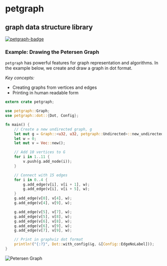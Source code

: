 # petgraph
## graph data structure library
[![petgraph-badge]][petgraph]

### Example: Drawing the Petersen Graph
`petgraph` has powerful features for graph representation and algorithms.
In the example below, we create and draw a graph in dot format.

*Key concepts:*
* Creating graphs from vertices and edges
* Printing in human readable form

```rust
extern crate petgraph;

use petgraph::Graph;
use petgraph::dot::{Dot, Config};

fn main() {
    // Create a new undirected graph, g
    let mut g = Graph::<u32, u32, petgraph::Undirected>::new_undirected();
    let w = 0;
    let mut v = Vec::new();

    // Add 10 vertices to G
    for i in 1..11 {
        v.push(g.add_node(i));
    }

    // Connect with 15 edges
    for i in 0..4 {
        g.add_edge(v[i], v[i + 1], w);
        g.add_edge(v[i], v[i + 5], w);
    }
    g.add_edge(v[0], v[4], w);
    g.add_edge(v[4], v[9], w);

    g.add_edge(v[5], v[7], w);
    g.add_edge(v[5], v[8], w);
    g.add_edge(v[6], v[8], w);
    g.add_edge(v[6], v[9], w);
    g.add_edge(v[7], v[9], w);

    // Print in graphviz dot format
    println!("{:?}", Dot::with_config(&g, &[Config::EdgeNoLabel]));
}
```
![Petersen Graph](./graph.png)


<!-- Links -->

[petgraph-badge]: https://img.shields.io/crates/v/petgraph.svg?label=petgraph
[petgraph]: https://docs.rs/petgraph/0.4.3/petgraph/
